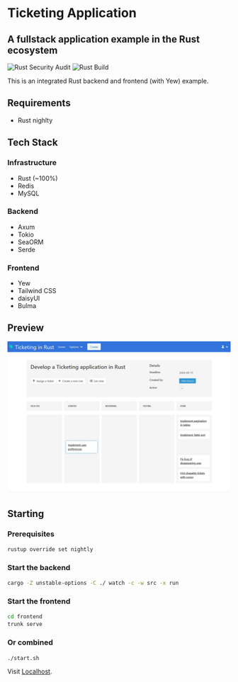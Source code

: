 # Ticketing Application

## A fullstack application example in the Rust ecosystem

![Rust Security Audit](https://github.com/auxiliaire/ticketing/actions/workflows/audit.yml/badge.svg)
![Rust Build](https://github.com/auxiliaire/ticketing/actions/workflows/general.yml/badge.svg)

This is an integrated Rust backend and frontend (with Yew) example.

## Requirements

* Rust nighlty

## Tech Stack

### Infrastructure

* Rust (~100%)
* Redis
* MySQL

### Backend

* Axum
* Tokio
* SeaORM
* Serde

### Frontend

* Yew
* Tailwind CSS
* daisyUI
* Bulma

## Preview

![Preview Image](https://raw.githubusercontent.com/auxiliaire/ticketing/testing/gallery/project-ticket-board-in-progress.jpg)

## Starting

### Prerequisites

```bash
rustup override set nightly
```

### Start the backend

```bash
cargo -Z unstable-options -C ./ watch -c -w src -x run
```

### Start the frontend

```bash
cd frontend
trunk serve
```

### Or combined

```bash
./start.sh
```

Visit [Localhost](http://127.0.0.1:8080/).
